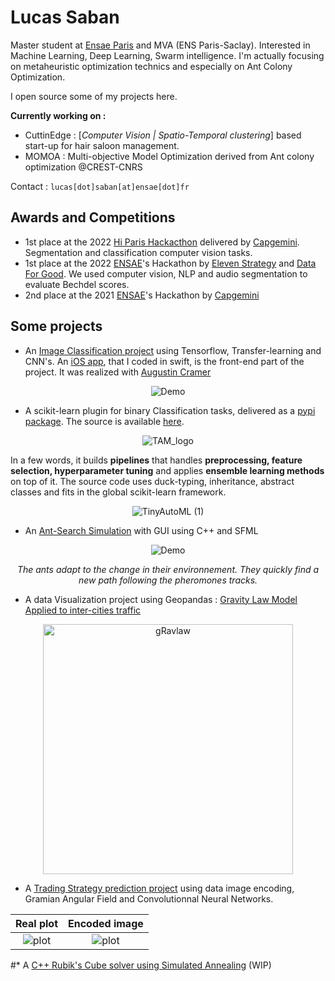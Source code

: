# Lucas Saban

Master student at [Ensae Paris](https://www.ensae.fr/en/) and MVA (ENS Paris-Saclay). Interested in Machine Learning, Deep Learning, Swarm intelligence. 
I'm actually focusing on metaheuristic optimization technics and especially on Ant Colony Optimization. 

I open source some of my projects here. 

**Currently working on :**
* CuttinEdge : [*Computer Vision | Spatio-Temporal clustering*] based start-up for hair saloon management.
* MOMOA : Multi-objective Model Optimization derived from Ant colony optimization @CREST-CNRS

Contact : ```lucas[dot]saban[at]ensae[dot]fr```

## Awards and Competitions 


* 1st place at the 2022 [Hi Paris Hackacthon](https://hackathon-hi-paris.fr/rewards/) delivered by [Capgemini](https://www.capgemini.com/). Segmentation and classification computer vision tasks. 
* 1st place at the 2022 [ENSAE](https://www.ensae.fr/en/)'s Hackathon by [Eleven Strategy](https://eleven-strategy.com/) and [Data For Good](https://dataforgood.fr/). We used computer vision, NLP and audio segmentation to evaluate Bechdel scores.
* 2nd place at the 2021 [ENSAE](https://www.ensae.fr/en/)'s Hackathon by [Capgemini](https://www.capgemini.com/)

## Some projects


* An [Image Classification project](https://github.com/iSab01/megazord-backend) using Tensorflow, Transfer-learning and CNN's. An [iOS app](https://github.com/iSab01/megazord_frontend), that I coded in swift, is the front-end part of the project. It was realized with [Augustin Cramer](https://github.com/AugustinCramer)

<div align="center"> 

![Demo](https://github.com/g0bel1n/megazord-backend/blob/main/ressources/demo_megazord.gif)
  
</div>

* A scikit-learn plugin for binary Classification tasks, delivered as a [pypi package](https://pypi.org/project/TinyAutoML/). The source is available [here](https://github.com/g0bel1n/TinyAutoML). 

 <div align="center"> 
  
  ![TAM_logo](https://user-images.githubusercontent.com/73651505/166305225-1a5c6060-7980-426d-8751-ffca4842f18f.png)  
  
 </div>
 
 
In a few words, it builds **pipelines** that handles **preprocessing, feature selection, hyperparameter tuning** and applies **ensemble learning methods** on top of it. The source code uses duck-typing, inheritance, abstract classes and fits in the global scikit-learn framework.
 
 <div align="center"> 
  
  ![TinyAutoML (1)](https://user-images.githubusercontent.com/73651505/166305266-c171b3bd-cd7e-4164-b59e-16fcb4a2cf7e.png)
  
 </div>


* An [Ant-Search Simulation](https://github.com/g0bel1n/Avengers_AntGame) with GUI using C++ and SFML

<div align=center>
  
![Demo](https://github.com/g0bel1n/Avengers_AntGame/blob/master/ressources/ant_gif.gif)
  
 *The ants adapt to the change in their environnement. They quickly find a new path following the pheromones tracks.*
  
</div>

* A data Visualization project using Geopandas : [Gravity Law Model Applied to inter-cities traffic](https://github.com/iSab01/gravlaw-model)

<div align=center>
<img src="https://github.com/iSab01/gravlaw-model/blob/master/ressources/GravLawModel_France.png" alt="gRavlaw" width="400"/>
</div>

* A [Trading Strategy prediction project](https://github.com/iSab01/deep-FinGAF) using data image encoding, Gramian Angular Field and Convolutionnal Neural Networks.

Real plot             |  Encoded image
:-------------------------:|:-------------------------:
![plot](https://github.com/iSab01/deep-FinGAF/blob/master/ressources/SwedishLeaf_example_plot_14.png)|![plot](https://github.com/iSab01/deep-FinGAF/blob/master/ressources/SwedishLeaf_example_encoded_14.png) 
  
#* A [C++ Rubik's Cube solver using Simulated Annealing](https://github.com/g0bel1n/cKube) (WIP)

<!---(* A [ML applied to trading strategy project](https://github.com/iSab01/ML_Trading_project), realized for as an academic project with Héléna Perrier 

*Slide 5*       | *Slide 8*
 :-------------------------:|:-------------------------:
 ![plot](https://github.com/iSab01/ML_Trading_project/blob/recherches/ressources/Capture%20d%E2%80%99e%CC%81cran%202021-07-12%20a%CC%80%2010.13.23.png)|![plot](https://github.com/iSab01/ML_Trading_project/blob/recherches/ressources/Capture%20d%E2%80%99e%CC%81cran%202021-07-12%20a%CC%80%2010.13.36.png)
)
-->
